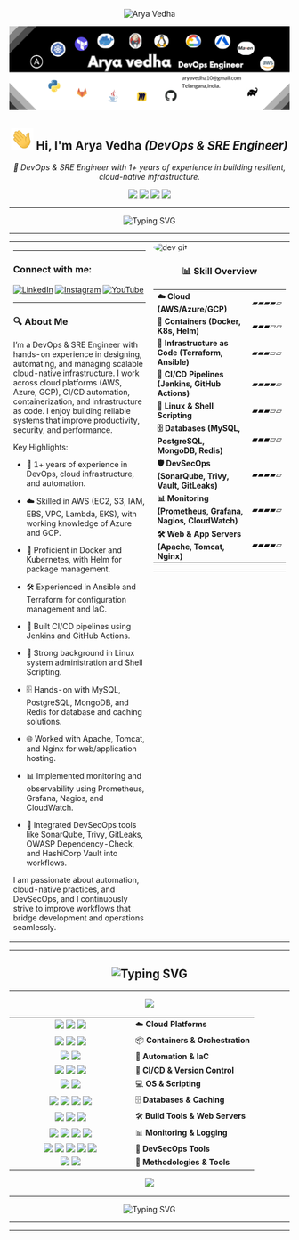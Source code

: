 <!-- 🎨 Dynamic Two‑Color Capsule Header -->
<p align="center">
  <img src="https://capsule-render.vercel.app/api?type=egg&color=gradient&height=80&section=header&text=Dev+Ops&fontSize=40" alt="Arya Vedha"/>
</p>

<div align="center">

<!-- aryavedha banner.png below -->  
<div align="center">
  <img src="https://github.com/aryavedha/aryavedha/blob/main/devops github banner.png" alt="aryavedha Banner">
</div>
<!-- 👋 Intro with Animation -->
<h2 align="center">
  <img src="https://raw.githubusercontent.com/ABSphreak/ABSphreak/master/gifs/Hi.gif" width="40px" />
  Hi, I'm <strong>Arya Vedha</strong> 
  <em>(DevOps & SRE Engineer)</em>
  </h2>
  
<p align="center">
  <em>🚀 DevOps & SRE Engineer with 1+ years of experience in building resilient, cloud-native infrastructure.</em>
</p>

<!-- 🔗 Connect With Me -->
<p align="center">
  <a href="https://www.linkedin.com/in/aryavedha/">
    <img src="https://img.shields.io/badge/LinkedIn-AryaVedha-blue?style=for-the-badge&logo=linkedin&logoColor=white"/>
  </a>
  <a href="https://twitter.com/AryaVedha">
    <img src="https://img.shields.io/badge/Twitter-@AryaVedha-1DA1F2?style=for-the-badge&logo=twitter&logoColor=white"/>
  </a>
  <a href="mailto:aryavedha10@gmail.com">
    <img src="https://img.shields.io/badge/Email-arya.vedha🔴@gmail.com-D14836?style=for-the-badge&logo=gmail&logoColor=white"/>
  </a>
  <a href="https://yourportfolio.com">
    <img src="https://img.shields.io/badge/Portfolio-Discover-purple?style=for-the-badge&logo=firefox&logoColor=white"/>
  </a>
</p>


---
</p>
<img src="https://readme-typing-svg.demolab.com?font=Fira+Code&weight=500&size=22&duration=2500&pause=800&color=36BCF7&width=450&height=40&lines=DevOps+%7C+Cloud+%7C+IaC+%7C+CI%2FCD;Always+learning+new+techs+%F0%9F%9A%80;Let%27s+automate+everything!" alt="Typing SVG" />

---

</div>
<!-- 🧑‍💻 ABOUT + SKILLS -->
<div align="center">

<table width="100%">
<tr>
<td valign="top" width="50%">

  ---

<h3 align="left">Connect with me:</h3>
<p align="left">
  <a href="https://www.linkedin.com/in/aryavedha/" target="blank"><img align="center" src="https://raw.githubusercontent.com/rahuldkjain/github-profile-readme-generator/master/src/images/icons/Social/linked-in-alt.svg" alt="LinkedIn" height="30" width="40" /></a>
  <a href="https://www.instagram.com/arya_vedha/" target="blank"><img align="center" src="https://raw.githubusercontent.com/rahuldkjain/github-profile-readme-generator/master/src/images/icons/Social/instagram.svg" alt="Instagram" height="30" width="40" /></a>
  <a href="https://www.youtube.com/@aryavedha" target="blank"><img align="center" src="https://raw.githubusercontent.com/rahuldkjain/github-profile-readme-generator/master/src/images/icons/Social/youtube.svg" alt="YouTube" height="30" width="40" /></a>
</p>

---

<h3>🔍 About Me</h3>

I’m a DevOps & SRE Engineer with hands-on experience in designing, automating, and managing scalable cloud-native infrastructure. I work across cloud platforms (AWS, Azure, GCP), CI/CD automation, containerization, and infrastructure as code. I enjoy building reliable systems that improve productivity, security, and performance.

Key Highlights:

- 🔧 1+ years of experience in DevOps, cloud infrastructure, and automation.

- ☁️ Skilled in AWS (EC2, S3, IAM, EBS, VPC, Lambda, EKS), with working knowledge of Azure and GCP.

- 🐳 Proficient in Docker and Kubernetes, with Helm for package management.

- 🛠️ Experienced in Ansible and Terraform for configuration management and IaC.

- 🔁 Built CI/CD pipelines using Jenkins and GitHub Actions.

- 🐧 Strong background in Linux system administration and Shell Scripting.

- 🗄️ Hands-on with MySQL, PostgreSQL, MongoDB, and Redis for database and caching solutions.

- 🌐 Worked with Apache, Tomcat, and Nginx for web/application hosting.

- 📊 Implemented monitoring and observability using Prometheus, Grafana, Nagios, and CloudWatch.

- 🔐 Integrated DevSecOps tools like SonarQube, Trivy, GitLeaks, OWASP Dependency-Check, and HashiCorp Vault into workflows.

I am passionate about automation, cloud-native practices, and DevSecOps, and I continuously strive to improve workflows that bridge development and operations seamlessly.
  

</td>

<td valign="top" width="50%">


<!-- 👨 Animated Avatar GIF -->
<img src="https://media.giphy.com/media/qgQUggAC3Pfv687qPC/giphy.gif" width="500" height="1500" style="border-radius: 50%;" alt="dev gif"/>

<!-- 👨‍💻 Animated Intro -->

<h3 align="center">📊 Skill Overview</h3>

<table align="center">
  <tr>
    <td><strong>☁️ Cloud (AWS/Azure/GCP)</strong></td>
    <td>▰▰▰▰▱</td>
  </tr>
  <tr>
    <td><strong>🐳 Containers (Docker, K8s, Helm)</strong></td>
    <td>▰▰▰▱▱</td>
  </tr>
  <tr>
    <td><strong>🧱 Infrastructure as Code (Terraform, Ansible)</strong></td>
    <td>▰▰▰▱▱</td>
  </tr>
  <tr>
    <td><strong>🔁 CI/CD Pipelines (Jenkins, GitHub Actions)</strong></td>
    <td>▰▰▰▰▱</td>
  </tr>
  <tr>
    <td><strong>🐧 Linux & Shell Scripting</strong></td>
    <td>▰▰▰▱▱</td>
  </tr>
  <tr>
    <td><strong>🗄️ Databases (MySQL, PostgreSQL, MongoDB, Redis)</strong></td>
    <td>▰▰▰▱▱</td>
  </tr>
  <tr>
    <td><strong>🛡️ DevSecOps (SonarQube, Trivy, Vault, GitLeaks)</strong></td>
    <td>▰▰▰▰▱</td>
  </tr>
  <tr>
    <td><strong>📊 Monitoring (Prometheus, Grafana, Nagios, CloudWatch)</strong></td>
    <td>▰▰▰▰▱</td>
  </tr>
  <tr>
    <td><strong>🛠️ Web & App Servers (Apache, Tomcat, Nginx)</strong></td>
    <td>▰▰▰▰▱</td>
  </tr>
</table>

---


</td>
</tr>
</table>
</div>


---


<!-- 🌈 Animated Tech Stack Title -->
<h2 align="center">
  <img src="https://readme-typing-svg.demolab.com?font=Fira+Code&size=24&duration=3000&pause=1000&color=FF6AC1&center=true&vCenter=true&width=435&lines=%F0%9F%8C%88+My+Tech+Stack" alt="Typing SVG" />
</h2>

---

<!-- ✨ Divider -->
<p align="center">
  <img src="https://capsule-render.vercel.app/api?type=wave&color=gradient&height=60&section=header"/>
</p>

<!-- 💡 Two-Column Table -->
<table align="center" width="100%">
  <tr>
    <td align="center" width="50%">
      <img src="https://img.shields.io/badge/AWS-232F3E?logo=amazon-aws&logoColor=white&style=for-the-badge"/>
      <img src="https://img.shields.io/badge/Azure-0078D4?logo=microsoft-azure&logoColor=white&style=for-the-badge"/>
      <img src="https://img.shields.io/badge/GCP-4285F4?logo=google-cloud&logoColor=white&style=for-the-badge"/>
    </td>
    <td align="left">
      ☁️ <strong>Cloud Platforms</strong>
    </td>
  </tr>
  <tr>
    <td align="center">
      <img src="https://img.shields.io/badge/Docker-2496ED?logo=docker&logoColor=white&style=for-the-badge"/>
      <img src="https://img.shields.io/badge/Kubernetes-326CE5?logo=kubernetes&logoColor=white&style=for-the-badge"/>
      <img src="https://img.shields.io/badge/Helm-0F1689?logo=helm&logoColor=white&style=for-the-badge"/>
    </td>
    <td align="left">
      📦 <strong>Containers & Orchestration</strong>
    </td>
  </tr>
  <tr>
    <td align="center">
      <img src="https://img.shields.io/badge/Ansible-EE0000?logo=ansible&logoColor=white&style=for-the-badge"/>
      <img src="https://img.shields.io/badge/Terraform-623CE4?logo=terraform&logoColor=white&style=for-the-badge"/>
    </td>
    <td align="left">
      🔧 <strong>Automation & IaC</strong>
    </td>
  </tr>
  <tr>
    <td align="center">
      <img src="https://img.shields.io/badge/Jenkins-D24939?logo=jenkins&logoColor=white&style=for-the-badge"/>
      <img src="https://img.shields.io/badge/GitHub-181717?logo=github&logoColor=white&style=for-the-badge"/>
      <img src="https://img.shields.io/badge/Bitbucket-0052CC?logo=bitbucket&logoColor=white&style=for-the-badge"/>
    </td>
    <td align="left">
      🔁 <strong>CI/CD & Version Control</strong>
    </td>
  </tr>
  <tr>
    <td align="center">
      <img src="https://img.shields.io/badge/Linux-FCC624?logo=linux&logoColor=black&style=for-the-badge"/>
      <img src="https://img.shields.io/badge/Shell-4EAA25?logo=gnu-bash&logoColor=white&style=for-the-badge"/>
    </td>
    <td align="left">
      💻 <strong>OS & Scripting</strong>
    </td>
  </tr>
  <tr>
    <td align="center">
      <img src="https://img.shields.io/badge/MySQL-4479A1?logo=mysql&logoColor=white&style=for-the-badge"/>
      <img src="https://img.shields.io/badge/PostgreSQL-336791?logo=postgresql&logoColor=white&style=for-the-badge"/>
      <img src="https://img.shields.io/badge/MongoDB-47A248?logo=mongodb&logoColor=white&style=for-the-badge"/>
      <img src="https://img.shields.io/badge/Redis-DC382D?logo=redis&logoColor=white&style=for-the-badge"/>
    </td>
    <td align="left">
      🗄️ <strong>Databases & Caching</strong>
    </td>
  </tr>
  <tr>
    <td align="center">
      <img src="https://img.shields.io/badge/Maven-C71A36?logo=apache-maven&logoColor=white&style=for-the-badge"/>
      <img src="https://img.shields.io/badge/Tomcat-F8DC75?logo=apache-tomcat&logoColor=black&style=for-the-badge"/>
      <img src="https://img.shields.io/badge/Nginx-009639?logo=nginx&logoColor=white&style=for-the-badge"/>
    </td>
    <td align="left">
      🛠️ <strong>Build Tools & Web Servers</strong>
    </td>
  </tr>
  <tr>
    <td align="center">
      <img src="https://img.shields.io/badge/Prometheus-E6522C?logo=prometheus&logoColor=white&style=for-the-badge"/>
      <img src="https://img.shields.io/badge/Grafana-F46800?logo=grafana&logoColor=white&style=for-the-badge"/>
      <img src="https://img.shields.io/badge/Nagios-CC0000?logo=nagios&logoColor=white&style=for-the-badge"/>
      <img src="https://img.shields.io/badge/CloudWatch-FF9900?logo=amazon-aws&logoColor=white&style=for-the-badge"/>
    </td>
    <td align="left">
      📊 <strong>Monitoring & Logging</strong>
    </td>
  </tr>
  <tr>
    <td align="center">
      <img src="https://img.shields.io/badge/SonarQube-4E9BCD?logo=sonarqube&logoColor=white&style=for-the-badge"/>
      <img src="https://img.shields.io/badge/Trivy-1904DA?logo=aqua&logoColor=white&style=for-the-badge"/>
      <img src="https://img.shields.io/badge/Vault-000000?logo=vault&logoColor=white&style=for-the-badge"/>
      <img src="https://img.shields.io/badge/GitLeaks-F44D27?logo=git&logoColor=white&style=for-the-badge"/>
      <img src="https://img.shields.io/badge/OWASP-000000?logo=owasp&logoColor=white&style=for-the-badge"/>
    </td>
    <td align="left">
      🔐 <strong>DevSecOps Tools</strong>
    </td>
  </tr>
  <tr>
    <td align="center">
      <img src="https://img.shields.io/badge/Agile-2496ED?logo=agile&logoColor=white&style=for-the-badge"/>
      <img src="https://img.shields.io/badge/Jira-0052CC?logo=jira&logoColor=white&style=for-the-badge"/>
    </td>
    <td align="left">
      📌 <strong>Methodologies & Tools</strong>
    </td>
  </tr>
</table>

<!-- ✨ Bottom Wave Divider -->
<p align="center">
  <img src="https://capsule-render.vercel.app/api?type=wave&color=gradient&height=60&section=footer"/>
</p>

---

<p align="center">
  <img src="https://readme-typing-svg.demolab.com/?lines=DevOps%20Engineer%20%F0%9F%9A%80;Cloud%20Native%20%7C%20IaC%20%7C%20CI%2FCD%20Expert;Linux%20%7C%20Docker%20%7C%20Kubernetes%20%7C%20Terraform&font=Fira%20Code&center=true&width=600&height=45&color=00C9A7&vCenter=true&size=22&pause=1000&repeat=true" alt="Typing SVG" />

---  

---
